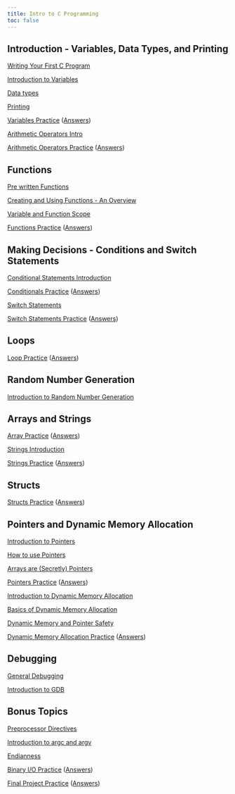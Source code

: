 ```yaml
---
title: Intro to C Programming
toc: false
---
```


## Introduction - Variables, Data Types, and Printing

[Writing Your First C Program](hello-world/hello-world.md)

[Introduction to Variables](variables/variables-intro.md)

[Data types](datatypes/datatypes-intro.md)

[Printing](printing/printing.md)

[Variables Practice](variables/variables-practice.md) ([Answers](variables/variables-practice-answers.md))

[Arithmetic Operators Intro](operators/operators-intro.md)

[Arithmetic Operators Practice](operators/operators-practice.md) ([Answers](operators/operators-practice-answers.md))

## Functions

[Pre written Functions](pre-written-functions/pre-written-functions.md)

[Creating and Using Functions - An Overview](functions/functions-intro.md)

[Variable and Function Scope](functions/scope.md)

[Functions Practice](functions/functions-practice.md) ([Answers](functions/functions-practice-answers.md))

## Making Decisions - Conditions and Switch Statements

[Conditional Statements Introduction](conditionals/conditionals.md)

[Conditionals Practice](conditionals/conditionals-practice.md) ([Answers](conditionals/conditionals-practice-answers.md))

[Switch Statements](switch-statements/switch-statements.md)

[Switch Statements Practice](switch-statements/switch-statements-practice.md) ([Answers](switch-statements/switch-statements-practice-answers.md))

## Loops

[Loop Practice](loops/loop-practice.md) ([Answers](loops/loop-practice-answers.md))

## Random Number Generation

[Introduction to Random Number Generation](random/random-intro.md)

## Arrays and Strings

[Array Practice](arrays/array-practice.md) ([Answers](arrays/array-practice-answers.md))

[Strings Introduction](strings/strings-intro.md)

[Strings Practice](strings/strings-practice.md) ([Answers](strings/strings-practice-answers.md))

## Structs

[Structs Practice](structs/structs-practice.md) ([Answers](structs/structs-practice-answers.md))

## Pointers and Dynamic Memory Allocation

[Introduction to Pointers](pointers/intro-to-pointers.md)

[How to use Pointers](pointers/using-pointers.md)

[Arrays are (Secretly) Pointers](pointers/arrays-are-pointers.md)

[Pointers Practice](pointers/pointers-practice.md) ([Answers](pointers/pointers-practice-answers.md))

[Introduction to Dynamic Memory Allocation](dma/intro-to-dma.md)

[Basics of Dynamic Memory Allocation](dma/dma-basics.md)

[Dynamic Memory and Pointer Safety](dma/dma-pointer-safety.md)

[Dynamic Memory Allocation Practice](dma/dma-practice.md) ([Answers](dma/dma-practice-answers.md))

## Debugging

[General Debugging](debugging/general-debugging.md)

[Introduction to GDB](debugging/gdb-intro.md)

## Bonus Topics

[Preprocessor Directives](preprocessor-directives/preprocessor-directives.md)

[Introduction to argc and argv](argv/argv-intro.md)

[Endianness](endianness/endianness.md)

[Binary I/O Practice](binary-io/binary-io-practice.md) ([Answers](binary-io/binary-io-practice-answers.md))

[Final Project Practice](final-project/final-project-practice.md) ([Answers](final-project/final-project-practice-answers.md))
